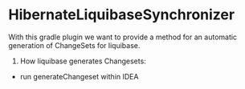 # HibernateLiquibaseSynchronizer

With this gradle plugin we want to provide a method for an automatic generation of ChangeSets for liquibase.

1. How liquibase generates Changesets:

- run generateChangeset within IDEA 

